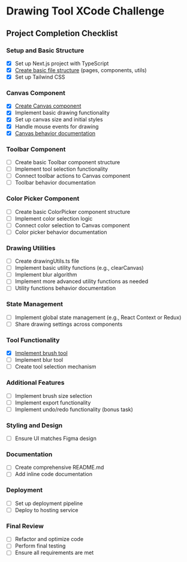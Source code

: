 # Drawing Tool XCode Challenge

## Project Completion Checklist

### Setup and Basic Structure
- [x] Set up Next.js project with TypeScript
- [x] [Create basic file structure](./src/) (pages, components, utils)
- [x] Set up Tailwind CSS

### Canvas Component
- [x] [Create Canvas component](./src/components/Canvas.tsx)
- [x] Implement basic drawing functionality
- [x] Set up canvas size and initial styles
- [x] Handle mouse events for drawing
- [x] [Canvas behavior documentation](./src/components/Canvas.md)

### Toolbar Component
- [ ] Create basic Toolbar component structure
- [ ] Implement tool selection functionality
- [ ] Connect toolbar actions to Canvas component
- [ ] Toolbar behavior documentation

### Color Picker Component
- [ ] Create basic ColorPicker component structure
- [ ] Implement color selection logic
- [ ] Connect color selection to Canvas component
- [ ] Color picker behavior documentation

### Drawing Utilities
- [ ] Create drawingUtils.ts file
- [ ] Implement basic utility functions (e.g., clearCanvas)
- [ ] Implement blur algorithm
- [ ] Implement more advanced utility functions as needed
- [ ] Utility functions behavior documentation

### State Management
- [ ] Implement global state management (e.g., React Context or Redux)
- [ ] Share drawing settings across components

### Tool Functionality
- [x] [Implement brush tool](https://github.com/cbr4l0k/Drawing-Tool-XCode-Challenge/blob/12d1e27c8916d594b0f36e462f1506ab4a78fba2/src/components/Canvas.tsx#L44)
- [ ] Implement blur tool
- [ ] Create tool selection mechanism

### Additional Features
- [ ] Implement brush size selection
- [ ] Implement export functionality
- [ ] Implement undo/redo functionality (bonus task)

### Styling and Design
- [ ] Ensure UI matches Figma design

### Documentation
- [ ] Create comprehensive README.md
- [ ] Add inline code documentation

### Deployment
- [ ] Set up deployment pipeline
- [ ] Deploy to hosting service

### Final Review
- [ ] Refactor and optimize code
- [ ] Perform final testing
- [ ] Ensure all requirements are met
